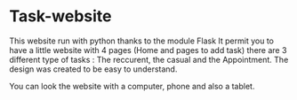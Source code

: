 # Task-website
This website run with python thanks to the module Flask
It permit you to have a little website with 4 pages (Home and pages to add task)
there are 3 different type of tasks : The reccurent, the casual and the Appointment.
The design was created to be easy to understand.

You can look the website with a computer, phone and also a tablet.
